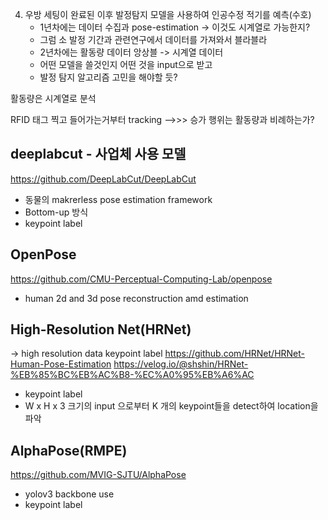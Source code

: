 4. 우방 세팅이 완료된 이후 발정탐지 모델을 사용하여 인공수정 적기를 예측(수호)
   - 1년차에는 데이터 수집과 pose-estimation -> 이것도 시계열로 가능한지?
   - 그럼 소 발정 기간과 관련연구에서 데이터를 가져와서 블라블라
   - 2년차에는 활동량 데이터 앙상블 -> 시계열 데이터
   - 어떤 모델을 쓸것인지 어떤 것을 input으로 받고 
   - 발정 탐지 알고리즘 고민을 해야할 듯?

활동량은 시계열로 분석

RFID 태그 찍고 들어가는거부터 tracking
-->>> 승가 행위는 활동량과 비례하는가?
## deeplabcut - 사업체 사용 모델 

https://github.com/DeepLabCut/DeepLabCut
- 동물의 makrerless pose estimation framework
- Bottom-up 방식
- keypoint label
## OpenPose
https://github.com/CMU-Perceptual-Computing-Lab/openpose

- human 2d and 3d pose reconstruction amd estimation
## High-Resolution Net(HRNet)

-> high resolution data
keypoint label
https://github.com/HRNet/HRNet-Human-Pose-Estimation
https://velog.io/@shshin/HRNet-%EB%85%BC%EB%AC%B8-%EC%A0%95%EB%A6%AC
- keypoint label
- W x H x 3 크기의 input 으로부터 K 개의 keypoint들을 detect하여 location을 파악
## AlphaPose(RMPE)
https://github.com/MVIG-SJTU/AlphaPose

- yolov3 backbone use
- keypoint label